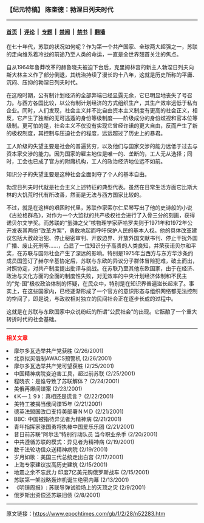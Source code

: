 ### 【纪元特稿】  陈奎德：勃涅日列夫时代

---

#### [首页](../../../..?n52283) &nbsp;|&nbsp; [评论](../../../../../epoch-comment?n52283) &nbsp;|&nbsp; [专题](../../../../../epoch-special?n52283) &nbsp;|&nbsp; [禁闻](../../../../../epoch-news?n52283) &nbsp;|&nbsp; [禁书](../../../../../books?n52283) &nbsp;|&nbsp; [翻墙](https://github.com/gfw-breaker/nogfw/blob/master/README.md?n52283)


<div class="post_content" id="artbody" itemprop="articleBody">
 <!-- article content begin -->
 <p>
  在七十年代，苏联的状况如何呢？作为第一个共产国家、全球两大超强之一，苏联的走向维系着冷战的前途乃至人类的命运，一直是全世界翘首关注的焦点。
 </p>
 <p>
  自从1964年鲁莽改革的赫鲁晓夫被迫下台后，克里姆林宫的新主人勃涅日列夫向斯大林主义作了部分倒退，其统治持续了漫长的十八年，这就是历史所称的平庸、沉闷、压抑的勃涅日列夫时代。
 </p>
 <p>
  在这段时期，公有制计划经济的全部弊端已经显露无余，它已明显地丧失了号召力。与西方各国比较，以公有制计划经济的方式组织生产，其生产效率远低于私有企业。同时，人们发现，社会主义并不比自由资本主义制度有更高的社会正义，相反，它产生了独断的无可逃遁的身份等级制度——阶级成分的身份歧视和官本位等级制。更可怕的是，社会主义不仅没有实现它曾经许诺的更大自由，反而产生了新的极权制度，其控制与压迫社会的程度，远远超过了历史上的暴君。
 </p>
 <p>
  工人阶级的失望主要是社会的普遍贫穷，以及他们与国家交涉的能力远低于过去与资本家交涉的能力。因为国家的雇主地位是唯一的、垄断的，工人无从选择；同时，工会也已成了官方的附庸机构，工人的政治经济地位远不如前。
 </p>
 <p>
  知识分子的失望主要是这种社会全面剥夺了个人的基本自由。
 </p>
 <p>
  勃涅日列夫时代就是社会主义上述特征的典型代表。虽然在日常生活方面它比斯大林的大饥荒时代有所改善，然而是无法与西方国家比较的。
 </p>
 <p>
  不过，就是在这样的艰困时代里，苏联作家索尔仁尼琴写出了他的史诗般的小说《古拉格群岛》，对作为一个大监狱的共产极权社会进行了入骨三分的刻画，获得诺贝尔文学奖。而苏联的“氢弹之父”核物理学家萨哈罗夫则于1971年和1972年公开发表其两份“改革方案”，勇敢地起而呼吁保护人民的基本人权。他的具体改革建议包括大赦政治犯、停止秘密审判、开放边界、开放外国文献书刊、停止干扰外国广播、废止死刑等……，凸显了一位知识分子高贵的人类良知，并荣获诺贝尔和平奖，在苏联与国际社会产生了深远的影响。特别是1975年当西方与东方华沙条约成员国签订了赫尔辛基协定后，苏联与东欧的异议分子群体冒险犯难，破土而出，对照协定，对共产制度提出批评与挑战。在苏联乃至其他东欧国家，由于在经济、政治与文化方面的全面的制度性失败，对无效率的中央计划经济体制和不民主的“党-国”极权政治体制的怀疑，在民众中，特别是在知识界普遍滋长起来了。事实上，在这些国家内，已经逐渐形成了一个官方的意识形态与组织网络都无法控制的空间了，即是说，与政权相对独立的民间社会正在逐步长成的过程中。
 </p>
 <p>
  这就是在苏联与东欧国家中众说纷纭的所谓“公民社会”的出现。它酝酿了一个重大转折时代的社会基础。
 </p>
 <hr/>
 <p>
  <b>
   <font color="red">
    相关文章
   </font>
  </b>
  <br/>
 </p>
 <li>
  <ok href="http://epochtimes.com/news/epochnews/newscontent.asp?ID=51737" target="_blank">
   摩尔多瓦选举共产党获胜
  </ok>
  (2/26/2001)
  <li>
   <ok href="http://epochtimes.com/news/epochnews/newscontent.asp?ID=51456" target="_blank">
    北京拟买俄制AWACS预警机
   </ok>
   (2/26/2001)
   <li>
    <ok href="http://epochtimes.com/news/epochnews/newscontent.asp?ID=51346" target="_blank">
     摩尔多瓦选举共产党可望获胜
    </ok>
    (2/25/2001)
    <li>
     <ok href="http://epochtimes.com/news/epochnews/newscontent.asp?ID=51083" target="_blank">
      中国精神病院变迫害工具，超过前苏联
     </ok>
     (2/25/2001)
     <li>
      <ok href="http://epochtimes.com/news/epochnews/newscontent.asp?ID=50775" target="_blank">
       程晓农：是谁导致了苏联解体？
      </ok>
      (2/24/2001)
      <li>
       <ok href="http://epochtimes.com/news/epochnews/newscontent.asp?ID=50575" target="_blank">
        美俄再爆间谍案
       </ok>
       (2/23/2001)
       <li>
        <ok href="http://epochtimes.com/news/epochnews/newscontent.asp?ID=50074" target="_blank">
         《Ｋ—１９》：真相还是谎言？
        </ok>
        (2/22/2001)
        <li>
         <ok href="http://epochtimes.com/news/epochnews/newscontent.asp?ID=49806" target="_blank">
          美特工被揭当俄间谍15年
         </ok>
         (2/21/2001)
         <li>
          <ok href="http://epochtimes.com/news/epochnews/newscontent.asp?ID=49670" target="_blank">
           德英法盟国改口支持美部署ＮＭＤ
          </ok>
          (2/21/2001)
          <li>
           <ok href="http://epochtimes.com/news/epochnews/newscontent.asp?ID=49571" target="_blank">
            BBC: 中国被指待异见者为精神病
           </ok>
           (2/21/2001)
           <li>
            <ok href="http://epochtimes.com/news/epochnews/newscontent.asp?ID=49591" target="_blank">
             青年指挥家张国勇将执棒中国爱乐乐团
            </ok>
            (2/21/2001)
            <li>
             <ok href="http://epochtimes.com/news/epochnews/newscontent.asp?ID=49188" target="_blank">
              昔日前苏联“阿尔法”特别行动队员 当今职业杀手
             </ok>
             (2/20/2001)
             <li>
              <ok href="http://epochtimes.com/news/epochnews/newscontent.asp?ID=48967" target="_blank">
               中共遵循苏联的模式：异见者为精神病
              </ok>
              (2/19/2001)
              <li>
               <ok href="http://epochtimes.com/news/epochnews/newscontent.asp?ID=48935" target="_blank">
                数千法轮功信众送精神病院
               </ok>
               (2/19/2001)
               <li>
                <ok href="http://epochtimes.com/news/epochnews/newscontent.asp?ID=48475" target="_blank">
                 岁月如歌：美国三代总统走出白宫
                </ok>
                (2/17/2001)
                <li>
                 <ok href="http://epochtimes.com/news/epochnews/newscontent.asp?ID=47776" target="_blank">
                  上海专家建议拔高历史建筑
                 </ok>
                 (2/15/2001)
                 <li>
                  <ok href="http://epochtimes.com/news/epochnews/newscontent.asp?ID=47730" target="_blank">
                   地震之余不忘武力 印度7亿美元购俄罗斯战车
                  </ok>
                  (2/15/2001)
                  <li>
                   <ok href="http://epochtimes.com/news/epochnews/newscontent.asp?ID=47009" target="_blank">
                    苏联第一架战略轰炸机诞生绝密内幕
                   </ok>
                   (2/13/2001)
                   <li>
                    <ok href="http://epochtimes.com/news/epochnews/newscontent.asp?ID=45394" target="_blank">
                     《明镜周报》: 苏联导弹试验场上的灭顶之灾
                    </ok>
                    (2/9/2001)
                    <li>
                     <ok href="http://epochtimes.com/news/epochnews/newscontent.asp?ID=45149" target="_blank">
                      俄罗斯出资偿还苏联旧债
                     </ok>
                     (2/8/2001)
                     <br/>
                     <!-- article content end -->
                     <div id="below_article_ad">
                     </div>
                    </li>
                   </li>
                  </li>
                 </li>
                </li>
               </li>
              </li>
             </li>
            </li>
           </li>
          </li>
         </li>
        </li>
       </li>
      </li>
     </li>
    </li>
   </li>
  </li>
 </li>
</div>


---

原文链接：https://www.epochtimes.com/gb/1/2/28/n52283.htm